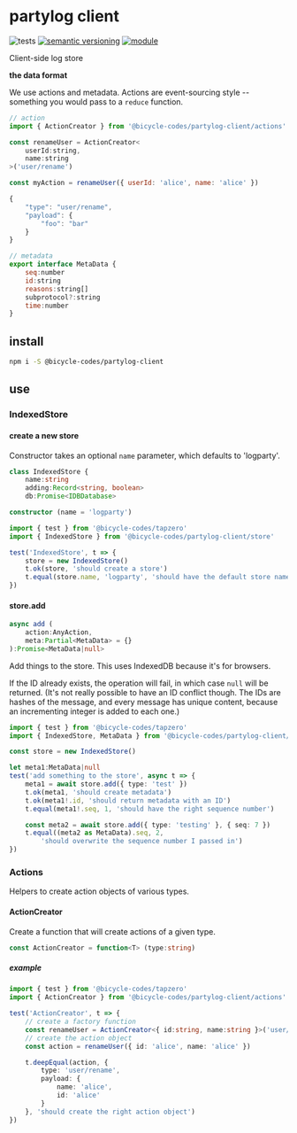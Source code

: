# partylog client
![tests](https://github.com/bicycle-codes/partylog-client/actions/workflows/nodejs.yml/badge.svg)
[![semantic versioning](https://img.shields.io/badge/semver-2.0.0-blue?logo=semver&style=flat-square)](https://semver.org/)
[![module](https://img.shields.io/badge/module-ESM%2FCJS-blue?style=flat-square)](README.md)

Client-side log store

__the data format__

We use actions and metadata. Actions are event-sourcing style -- something you
would pass to a `reduce` function.

```js
// action
import { ActionCreator } from '@bicycle-codes/partylog-client/actions'

const renameUser = ActionCreator<
    userId:string,
    name:string
>('user/rename')

const myAction = renameUser({ userId: 'alice', name: 'alice' })
```

```js
{
    "type": "user/rename",
    "payload": {
        "foo": "bar"
    }
}
```

```js
// metadata
export interface MetaData {
    seq:number
    id:string
    reasons:string[]
    subprotocol?:string
    time:number
}
```

## install

```sh
npm i -S @bicycle-codes/partylog-client
```

## use

### IndexedStore

#### create a new store
Constructor takes an optional `name` parameter, which defaults to 'logparty'.

```ts
class IndexedStore {
    name:string
    adding:Record<string, boolean>
    db:Promise<IDBDatabase>

constructor (name = 'logparty')
```

```ts
import { test } from '@bicycle-codes/tapzero'
import { IndexedStore } from '@bicycle-codes/partylog-client/store'

test('IndexedStore', t => {
    store = new IndexedStore()
    t.ok(store, 'should create a store')
    t.equal(store.name, 'logparty', 'should have the default store name')
})
```

#### store.add
```ts
async add (
    action:AnyAction,
    meta:Partial<MetaData> = {}
):Promise<MetaData|null>
```

Add things to the store. This uses IndexedDB because it's for browsers.

If the ID already exists, the operation will fail, in which case `null` will
be returned. (It's not really possible to have an ID conflict though. The IDs
are hashes of the message, and every message has unique content, because an
incrementing integer is added to each one.)

```ts
import { test } from '@bicycle-codes/tapzero'
import { IndexedStore, MetaData } from '@bicycle-codes/partylog-client/store'

const store = new IndexedStore()

let meta1:MetaData|null
test('add something to the store', async t => {
    meta1 = await store.add({ type: 'test' })
    t.ok(meta1, 'should create metadata')
    t.ok(meta1!.id, 'should return metadata with an ID')
    t.equal(meta1!.seq, 1, 'should have the right sequence number')

    const meta2 = await store.add({ type: 'testing' }, { seq: 7 })
    t.equal((meta2 as MetaData).seq, 2,
        'should overwrite the sequence number I passed in')
})
```

### Actions
Helpers to create action objects of various types.

#### ActionCreator
Create a function that will create actions of a given type.

```ts
const ActionCreator = function<T> (type:string)
```

##### example
```ts
import { test } from '@bicycle-codes/tapzero'
import { ActionCreator } from '@bicycle-codes/partylog-client/actions'

test('ActionCreator', t => {
    // create a factory function
    const renameUser = ActionCreator<{ id:string, name:string }>('user/rename')
    // create the action object
    const action = renameUser({ id: 'alice', name: 'alice' })

    t.deepEqual(action, {
        type: 'user/rename',
        payload: {
            name: 'alice',
            id: 'alice'
        }
    }, 'should create the right action object')
})
```